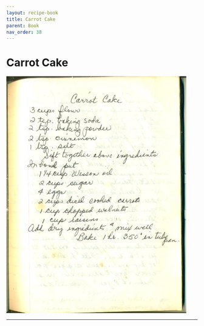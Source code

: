 ```yaml
---
layout: recipe-book
title: Carrot Cake
parent: Book
nav_order: 38
---
```


# Carrot Cake
![Carrot Cake](/recipe-images/pages/page-38.jpg)

---
